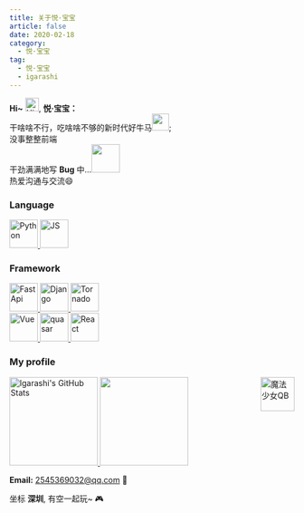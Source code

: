 ```yaml
---
title: 关于悦·宝宝
article: false
date: 2020-02-18
category:
  - 悦·宝宝
tag:
  - 悦·宝宝
  - igarashi
---
```


**Hi~** <img src='https://qpluspicture.oss-cn-beijing.aliyuncs.com/6LjjQA/Hi.gif' alt='Hi' width="24"/>, **悦·宝宝：**<br/>干啥啥不行，吃啥啥不够的新时代好牛马<img src="https://media.giphy.com/media/WUlplcMpOCEmTGBtBW/giphy.gif" width="30">;<br/>没事整整前端 <br/>干劲满满地写 **Bug** 中...<img src="https://media.giphy.com/media/mGcNjsfWAjY5AEZNw6/giphy.gif" width="50"><br/>热爱沟通与交流😄

<!--
- 🔭 I’m currently working on ...
- 🌱 I’m currently learning ...
- 👯 I’m looking to collaborate on ...
- 🤔 I’m looking for help with ...
- 💬 Ask me about ...
- 📫 How to reach me: ...
- 😄 Pronouns: ...
- ⚡ Fun fact: ...
-->
### Language

<a href="https://www.python.org/">
  <img src="https://www.igarashi.icu:8999/img/python.png" alt="Python" height="50"/>
</a>
<a href="https://www.javascript.com/">
  <img src="https://www.igarashi.icu:8999/img/js.png" alt="JS" height="50"/>
</a>

### Framework
<a href="https://fastapi.tiangolo.com/">
  <img src="https://www.igarashi.icu:8999/img/fastapi.png" alt="FastApi" height="50"/>
</a>
<a href="https://www.djangoproject.com/">
  <img src="https://www.igarashi.icu:8999/img/Django.png" alt="Django" height="50"/>
</a>
<a href="https://www.tornadoweb.org/">
  <img src="https://www.igarashi.icu:8999/img/tornado.png" alt="Tornado" height="50"/>
</a>

<br/>

<a href="https://v3.cn.vuejs.org/">
  <img src="https://www.igarashi.icu:8999/img/vue.png" alt="Vue" height="50"/>
</a>
<a href="https://quasar.dev/">
  <img src="https://www.igarashi.icu:8999/img/quasar.png" alt="quasar" height="50"/>
</a>
<a href="https://facebook.github.io/react/">
  <img src="https://www.igarashi.icu:8999/img/react.png" alt="React" height="50"/>
</a>

### My profile

<a href="https://github.com/Igarashi-G">
  <img height="156em" src="https://bad-apple-github-readme.vercel.app/api?show_bg=1&username=Igarashi-G&show_icons=true" alt="Igarashi's GitHub Stats" />
  <img height="156em" src="https://github-readme-stats.vercel.app/api/top-langs/?username=Igarashi-G&hide=html,less&theme=radical&layout=compact" />
</a>

<img src="https://www.igarashi.icu:8999/img/qb.gif" alt="魔法少女QB" height="60" align="right"/>

**Email:** 2545369032@qq.com 💌

坐标 **深圳**, 有空一起玩~ 🎮

